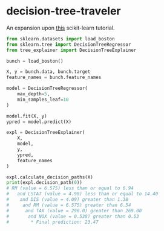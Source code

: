 # decision-tree-traveler

An expansion upon [this](https://scikit-learn.org/stable/auto_examples/tree/plot_unveil_tree_structure.html#sphx-glr-download-auto-examples-tree-plot-unveil-tree-structure-py) scikit-learn tutorial.

```python
from sklearn.datasets import load_boston
from sklearn.tree import DecisionTreeRegressor
from tree_explainer import DecisionTreeExplainer

bunch = load_boston()

X, y = bunch.data, bunch.target
feature_names = bunch.feature_names

model = DecisionTreeRegressor(
	max_depth=5,
	min_samples_leaf=10
)

model.fit(X, y)
ypred = model.predict(X)

expl = DecisionTreeExplainer(
	X,
	model,
	y,
	ypred,
	feature_names
)

expl.calculate_decision_paths(X)
print(expl.decision_path(0))
# RM (value = 6.575) less than or equal to 6.94
#   and LSTAT (value = 4.98) less than or equal to 14.40
#    and DIS (value = 4.09) greater than 1.38
#     and RM (value = 6.575) greater than 6.54
#      and TAX (value = 296.0) greater than 269.00
#       and NOX (value = 0.538) greater than 0.53
#        * Final prediction: 23.47
```